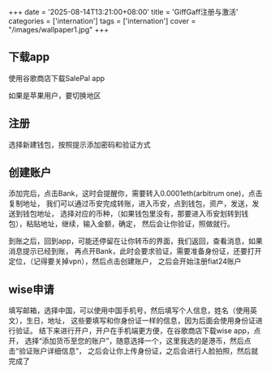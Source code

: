 +++
date = '2025-08-14T13:21:00+08:00'
title = 'GiffGaff注册与激活'
categories = ['internation']
tags = ['internation']
cover = "/images/wallpaper1.jpg"
+++

## 下载app
使用谷歌商店下载SalePal app

如果是苹果用户，要切换地区

## 注册
选择新建钱包，按照提示添加密码和验证方式

## 创建账户
添加完后，点击Bank，这时会提醒你，需要转入0.0001eth(arbitrum one)，点击复制地址，
我们可以通过币安完成转账，进入币安，点到钱包，资产，发送，发送到钱包地址，
选择对应的币种，（如果钱包里没有，那要进入币安划转到钱包），粘贴地址，继续，输入金额，确定，
然后会让你验证，照做就行。

到账之后，回到app，可能还停留在让你转币的界面，我们返回，查看消息，如果消息提示已经到账，
再点开Bank，此时会要求验证，需要准备身份证，还要打开定位，（记得要关掉vpn），然后点击创建账户，
之后会开始注册fiat24账户


## wise申请

填写邮箱，选择中国，可以使用中国手机号，然后填写个人信息，姓名（使用英文），生日，地址，
这些要填写和你身份证一样的信息，因为后面会使用身份证进行验证。
结下来进行开户，开户在手机端更方便，在谷歌商店下载wise app，点开，
选择“添加货币至您的账户”，随意选择一个，这里我选的是港币，然后点击“验证账户详细信息”，
之后会让你上传身份证，之后会进行人脸拍照，然后就完成了